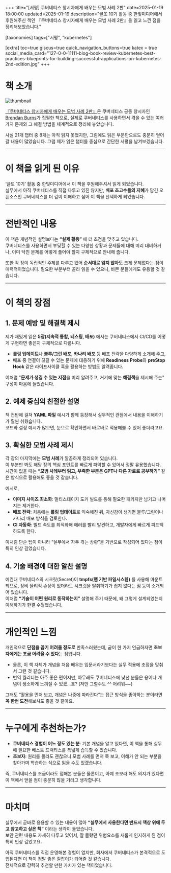 +++
title="[서평] 쿠버네티스 창시자에게 배우는 모범 사례 2판"
date=2025-01-19 18:00:00
updated=2025-01-19
description="글또 10기 활동 중 한빛미디어에서 후원해주신 책인 『쿠버네티스 창시자에게 배우는 모범 사례 2판』을 읽고 느낀 점을 정리해보았습니다."

[taxonomies]
tags=["서평", "kubernetes"]

[extra]
toc=true
giscus=true
quick_navigation_buttons=true
katex = true
social_media_card="127-0-0-11111-blog-book-review-kubernetes-best-practices-blueprints-for-building-successful-applications-on-kubernetes-2nd-edition.jpg"
+++

# 책 소개

![thumbnail](thumbnail.png)

[『쿠버네티스 창시자에게 배우는 모범 사례 2판』](https://www.hanbit.co.kr/store/books/look.php?p_code=B2890470069)은 쿠버네티스 공동 창시자인 [Brendan Burns](https://twitter.com/brendandburns)가 집필한 책으로, 실제로 쿠버네티스를 사용하면서 겪을 수 있는 여러 가지 문제와 그 해결 방법을 체계적으로 정리해 놓았습니다.

사실 21개 챕터 중 8개는 아직 읽지 못했지만, 그럼에도 읽은 부분만으로도 충분히 얻어갈 내용이 많았습니다. 그럼 제가 읽은 챕터를 중심으로 간단한 서평을 남겨보겠습니다.

---

# 이 책을 읽게 된 이유

‘글또 10기’ 활동 중 한빛미디어에서 이 책을 후원해주셔서 읽게 되었습니다.  
실무에서 아직 쿠버네티스를 직접 다루고 있진 않지만, **배포 초고수들의 지혜**가 담긴 오픈소스인 쿠버네티스를 더 깊이 이해하고 싶어 이 책을 선택하게 되었습니다.

---

# 전반적인 내용

이 책은 개념적인 설명보다는 **“실제 활용”** 에 더 초점을 맞추고 있습니다.  
쿠버네티스를 사용하면서 부딪힐 수 있는 다양한 상황과 문제들에 대해 미리 대비하거나, 이미 닥친 문제를 어떻게 풀어야 할지 구체적으로 안내해 줍니다.

또한 각 장이 독립적인 주제를 다루고 있어 **순서대로 읽지 않아도** 크게 문제없다는 점이 매력적이었습니다. 필요한 부분부터 골라 읽을 수 있으니, 바쁜 분들에게도 유용할 것 같습니다.

---

# 이 책의 장점

## 1. 문제 예방 및 해결책 제시

제가 재밌게 읽은 **5장(지속적 통합, 테스팅, 배포)** 에서는 쿠버네티스에서 CI/CD를 어떻게 구현하면 좋은지 구체적으로 다룹니다.  
- **롤링 업데이트**나 **블루/그린 배포**, **카나리 배포** 등 배포 전략을 다양하게 소개해 주고,  
- 배포 중 연결이 끊길 수 있는 문제에 대응하기 위해 **Readiness Probe**와 **preStop Hook** 같은 라이프사이클 훅을 활용하는 방법도 알려줍니다.

이처럼 "**문제가 생길 수 있는 지점**을 미리 알려주고, 거기에 맞는 **해결책**을 제시해 주는" 구성이 마음에 들었습니다.

## 2. 예제 중심의 친절한 설명

책 전반에 걸쳐 **YAML 파일** 예시가 함께 등장해서 실무적인 관점에서 내용을 이해하기가 훨씬 쉬웠습니다.  
코드와 설정 예시가 많으면, 눈으로 확인하면서 바로바로 적용해볼 수 있어 좋더라고요.

## 3. 확실한 모범 사례 제시

각 장의 마지막에는 **모범 사례**가 깔끔하게 정리되어 있습니다.  
이 부분만 봐도 해당 장의 핵심 포인트를 빠르게 파악할 수 있어서 정말 유용했습니다. 시간이 없을 때는 **“모범 사례부터 읽고, 부족한 부분은 GPT나 다른 자료로 공부하기”** 같은 방식으로 활용해도 좋을 것 같습니다.

예시로,

- **이미지 사이즈 최소화**: 멀티스테이지 도커 빌드를 통해 필요한 패키지만 남기고 나머지는 제거한다.  
- **배포 전략**: 처음에는 **롤링 업데이트**로 익숙해진 뒤, 자신감이 생기면 블루/그린이나 카나리 배포 방식을 검토한다.  
- **CI 자동화**: 빌드 속도를 최적화해 에러를 빨리 발견하고, 개발자에게 빠르게 피드백하도록 한다.

이처럼 단순 팁이 아니라 “실무에서 자주 겪는 상황”을 기반으로 작성되어 있다는 점이 특히 인상 깊었습니다.

## 4. 기술 배경에 대한 알찬 설명

예컨대 쿠버네티스의 시크릿(Secret)이 **tmpfs(램 기반 파일시스템)** 를 사용해 마운트되므로, 장비 물리적 손상이 있더라도 시크릿을 탈취하기가 쉽지 않다는 점 등이 소개되어 있습니다.  
이처럼 **“기술이 어떤 원리로 동작하는지”** 설명해 주기 때문에, 왜 그렇게 설계되었는지 이해하기가 한결 수월했습니다.

---

# 개인적인 느낌

개인적으로 **단점을 꼽기 어려울 정도로** 만족스러웠는데, 굳이 한 가지 언급하자면 **초보자에게는 조금 어려울 수 있다**는 점입니다.  
- 물론, 이 책 자체가 개념을 처음 배우는 입문서라기보다는 실무 적용에 초점을 맞춰서 그런 것 같습니다.  
- 번역 퀄리티는 아주 좋은 편이지만, 아무래도 쿠버네티스에 낯선 분들은 용어나 개념이 생소하게 느껴질 수 있겠...죠? (저만 그럴수도 ^^ 어려워~~)

그래도 “활용을 먼저 보고, 개념은 나중에 따라간다”는 접근 방식을 좋아하는 분이라면 **꼭 한번 도전**해보셔도 좋을 것 같아요.

---

# 누구에게 추천하는가?

- **쿠버네티스 경험이 어느 정도 있는 분**: 기본 개념을 알고 있다면, 이 책을 통해 실무에 필요한 베스트 프랙티스를 폭넓게 습득할 수 있습니다.  
- **초보자**: 원리를 몰라도 괜찮으니 모범 사례를 먼저 쭉 보고, 이해가 안 되는 부분을 찾아가며 학습하는 식으로 읽을 수도 있겠습니다.

즉, 쿠버네티스를 조금이라도 접해본 분들은 물론이고, 아예 초보라 해도 의지가 있다면 이 책에서 얻을 점이 충분히 많을 거라고 생각합니다.

---

# 마치며

실무에서 곧바로 응용할 수 있는 내용이 많아 **“실무에서 사용한다면 반드시 책상 위에 두고 참고하고 싶은 책”** 이라는 생각이 들었습니다.  
보안 관련 내용도 자세히 다루고 있어서, 잘 몰랐던 위험요소를 새롭게 인지하게 된 점이 특히 인상 깊었고요.

아직 쿠버네티스를 직접 운영해본 경험이 없지만, 회사에서 쿠버네티스가 본격적으로 도입된다면 이 책이 정말 좋은 길잡이가 되어줄 것 같습니다.  
전체적으로 강력히 추천할 만한 가치가 있는 책이었습니다.
